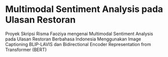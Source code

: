 # Multimodal Sentiment Analysis pada Ulasan Restoran
Proyek Skripsi Risma Faoziya mengenai Multimodal Sentiment Analysis pada Ulasan Restoran Berbahasa Indonesia Menggunakan Image Captioning BLIP-LAVIS dan Bidirectional Encoder Representation from Transformer (BERT)
